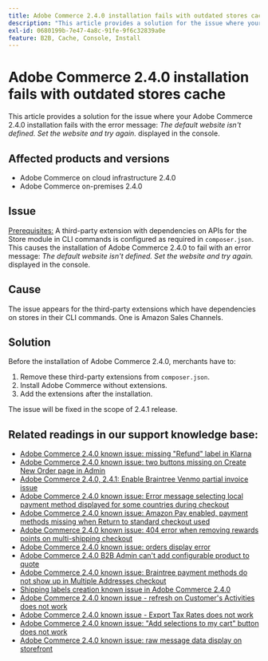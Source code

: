 ```yaml
---
title: Adobe Commerce 2.4.0 installation fails with outdated stores cache
description: "This article provides a solution for the issue where your Adobe Commerce 2.4.0 installation fails with the error message: *The default website isn't defined. Set the website and try again.* displayed in the console."
exl-id: 0680199b-7e47-4a8c-91fe-9f6c32839a0e
feature: B2B, Cache, Console, Install
---
```

# Adobe Commerce 2.4.0 installation fails with outdated stores cache

This article provides a solution for the issue where your Adobe Commerce 2.4.0 installation fails with the error message: *The default website isn't defined. Set the website and try again.* displayed in the console.

## Affected products and versions

* Adobe Commerce on cloud infrastructure 2.4.0
* Adobe Commerce on-premises 2.4.0

## Issue

<u>Prerequisites:</u>
A third-party extension with dependencies on APIs for the Store module in CLI commands is configured as required in `composer.json`. This causes the installation of Adobe Commerce 2.4.0 to fail with an error message: *The default website isn't defined. Set the website and try again.* displayed in the console.

## Cause

The issue appears for the third-party extensions which have dependencies on stores in their CLI commands. One is Amazon Sales Channels.

## Solution

Before the installation of Adobe Commerce 2.4.0, merchants have to:

1. Remove these third-party extensions from `composer.json`.
1. Install Adobe Commerce without extensions.
1. Add the extensions after the installation.

The issue will be fixed in the scope of 2.4.1 release.

## Related readings in our support knowledge base:

* [Adobe Commerce 2.4.0 known issue: missing "Refund" label in Klarna](/help/troubleshooting/payments/magento-2.4.0-known-issue-missing-refund-label-in-klarna.md)
* [Adobe Commerce 2.4.0 known issue: two buttons missing on Create New Order page in Admin](/help/troubleshooting/miscellaneous/magento-2.4.0-known-issue-create-new-order-buttons-missing.md)
* [Adobe Commerce 2.4.0, 2.4.1: Enable Braintree Venmo partial invoice issue](/help/troubleshooting/payments/magento-2.4.0-2.4.1-enable-braintree-venmo-partial-invoice-issue.md)
* [Adobe Commerce 2.4.0 known issue: Error message selecting local payment method displayed for some countries during checkout](/help/troubleshooting/payments/magento-2.4.0-checkout-error-selecting-local-payments.md)
* [Adobe Commerce 2.4.0 known issue: Amazon Pay enabled, payment methods missing when Return to standard checkout used](/help/troubleshooting/payments/magento-2.4.0-known-issue-amazon-pay-no-payment-methods.md)
* [Adobe Commerce 2.4.0 known issue: 404 error when removing rewards points on multi-shipping checkout](/help/troubleshooting/storefront/magento-2.4.0-404-error-removing-rewards-points-on-multi-shipping-checkout.md)
* [Adobe Commerce 2.4.0 known issue: orders display error](/help/troubleshooting/storefront/magento-2.4.0-known-issue-orders-display-error.md)
* [Adobe Commerce 2.4.0 B2B Admin can't add configurable product to quote](/help/troubleshooting/miscellaneous/magento-2.4.0-b2b-admin-can-t-add-configurable-product-to-quote.md)
* [Adobe Commerce 2.4.0 known issue: Braintree payment methods do not show up in Multiple Addresses checkout](/help/troubleshooting/payments/magento-2.4.0-braintree-not-in-multiple-addresses-checkout.md)
* [Shipping labels creation known issue in Adobe Commerce 2.4.0](/help/troubleshooting/known-issues-patches-attached/shipping-labels-creation-known-issue-in-magento-2.4.0.md)
* [Adobe Commerce 2.4.0 known issue - refresh on Customer's Activities does not work](/help/troubleshooting/miscellaneous/magento-2.4.0-refresh-on-customer-activities-does-not-work.md)
* [Adobe Commerce 2.4.0 known issue - Export Tax Rates does not work](/help/troubleshooting/miscellaneous/magento-2.4.0-known-issue-export-tax-rates-does-not-work.md)
* [Adobe Commerce 2.4.0 known issue: "Add selections to my cart" button does not work](/help/troubleshooting/miscellaneous/magento-2.4.0-add-selections-to-my-cart-does-not-work.md)
* [Adobe Commerce 2.4.0 known issue: raw message data display on storefront](/help/troubleshooting/storefront/magento-2.4.0-issue-storefront-raw-message-data-display.md)

